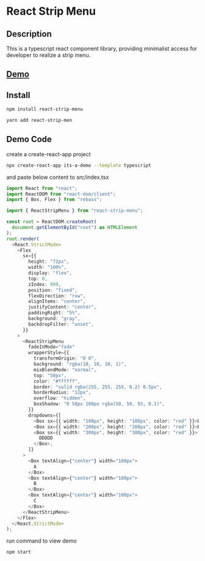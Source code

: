 # React Strip Menu

## Description

This is a typescript react component library, providing minimalist access for developer to realize a strip menu.

## [Demo](https://c-ra-zy.github.io/react-strip-menu-demo/)

## Install

```bash
npm install react-strip-menu
```

```bash
yarn add react-strip-men
```

## Demo Code

create a create-react-app project

```bash
npx create-react-app its-a-demo --template typescript
```

and paste below content to src/index.tsx
```typescript
import React from "react";
import ReactDOM from "react-dom/client";
import { Box, Flex } from "rebass";

import { ReactStripMenu } from "react-strip-menu";

const root = ReactDOM.createRoot(
  document.getElementById("root") as HTMLElement
);
root.render(
  <React.StrictMode>
    <Flex
      sx={{
        height: "72px",
        width: "100%",
        display: "flex",
        top: 0,
        zIndex: 999,
        position: "fixed",
        flexDirection: "row",
        alignItems: "center",
        justifyContent: "center",
        paddingRight: "5%",
        background: "gray",
        backdropFilter: "unset",
      }}
    >
      <ReactStripMenu
        fadeInMode="fade"
        wrapperStyle={{
          transformOrigin: "0 0",
          background: "rgba(10, 10, 10, 1)",
          mixBlendMode: "normal",
          top: "50px",
          color: "#ffffff",
          border: "solid rgba(255, 255, 255, 0.2) 0.5px",
          borderRadius: "12px",
          overflow: "hidden",
          boxShadow: "0 50px 100px rgba(50, 50, 93, 0.1)",
        }}
        dropdowns={[
          <Box sx={{ width: "100px", height: "100px", color: "red" }}>D</Box>,
          <Box sx={{ width: "200px", height: "200px", color: "red" }}>DDD</Box>,
          <Box sx={{ width: "300px", height: "300px", color: "red" }}>
            DDDDD
          </Box>,
        ]}
      >
        <Box textAlign={"center"} width="100px">
          A
        </Box>
        <Box textAlign={"center"} width="100px">
          B
        </Box>
        <Box textAlign={"center"} width="100px">
          C
        </Box>
      </ReactStripMenu>
    </Flex>
  </React.StrictMode>
);
```

run command to view demo
```bash
npm start
```